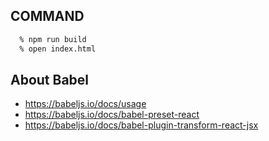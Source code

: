 ## COMMAND
```sh
  % npm run build
  % open index.html
```

## About Babel
- https://babeljs.io/docs/usage
- https://babeljs.io/docs/babel-preset-react
- https://babeljs.io/docs/babel-plugin-transform-react-jsx
